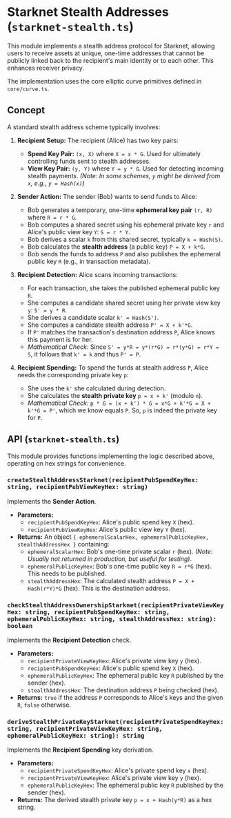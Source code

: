 # Starknet Stealth Addresses (`starknet-stealth.ts`)

This module implements a stealth address protocol for Starknet, allowing users to receive assets at unique, one-time addresses that cannot be publicly linked back to the recipient's main identity or to each other. This enhances receiver privacy.

The implementation uses the core elliptic curve primitives defined in `core/curve.ts`.

## Concept

A standard stealth address scheme typically involves:

1.  **Recipient Setup:** The recipient (Alice) has two key pairs:
    *   **Spend Key Pair:** `(x, X)` where `X = x * G`. Used for ultimately controlling funds sent to stealth addresses.
    *   **View Key Pair:** `(y, Y)` where `Y = y * G`. Used for detecting incoming stealth payments.
    *(Note: In some schemes, `y` might be derived from `x`, e.g., `y = Hash(x)`)*

2.  **Sender Action:** The sender (Bob) wants to send funds to Alice:
    *   Bob generates a temporary, one-time **ephemeral key pair** `(r, R)` where `R = r * G`.
    *   Bob computes a shared secret using his ephemeral private key `r` and Alice's public view key `Y`: `S = r * Y`.
    *   Bob derives a scalar `k` from this shared secret, typically `k = Hash(S)`.
    *   Bob calculates the **stealth address** (a public key) `P = X + k*G`.
    *   Bob sends the funds to address `P` and also publishes the ephemeral public key `R` (e.g., in transaction metadata).

3.  **Recipient Detection:** Alice scans incoming transactions:
    *   For each transaction, she takes the published ephemeral public key `R`.
    *   She computes a candidate shared secret using her private view key `y`: `S' = y * R`.
    *   She derives a candidate scalar `k' = Hash(S')`.
    *   She computes a candidate stealth address `P' = X + k'*G`.
    *   If `P'` matches the transaction's destination address `P`, Alice knows this payment is for her.
    *   *Mathematical Check:* Since `S' = y*R = y*(r*G) = r*(y*G) = r*Y = S`, it follows that `k' = k` and thus `P' = P`.

4.  **Recipient Spending:** To spend the funds at stealth address `P`, Alice needs the corresponding private key `p`:
    *   She uses the `k'` she calculated during detection.
    *   She calculates the **stealth private key** `p = x + k'` (modulo `n`).
    *   *Mathematical Check:* `p * G = (x + k') * G = x*G + k'*G = X + k'*G = P'`, which we know equals `P`. So, `p` is indeed the private key for `P`.

## API (`starknet-stealth.ts`)

This module provides functions implementing the logic described above, operating on hex strings for convenience.

### `createStealthAddressStarknet(recipientPubSpendKeyHex: string, recipientPubViewKeyHex: string)`

Implements the **Sender Action**.

*   **Parameters:**
    *   `recipientPubSpendKeyHex`: Alice's public spend key `X` (hex).
    *   `recipientPubViewKeyHex`: Alice's public view key `Y` (hex).
*   **Returns:** An object `{ ephemeralScalarHex, ephemeralPublicKeyHex, stealthAddressHex }` containing:
    *   `ephemeralScalarHex`: Bob's one-time private scalar `r` (hex). *(Note: Usually not returned in production, but useful for testing)*.
    *   `ephemeralPublicKeyHex`: Bob's one-time public key `R = r*G` (hex). This needs to be published.
    *   `stealthAddressHex`: The calculated stealth address `P = X + Hash(r*Y)*G` (hex). This is the destination address.

### `checkStealthAddressOwnershipStarknet(recipientPrivateViewKeyHex: string, recipientPubSpendKeyHex: string, ephemeralPublicKeyHex: string, stealthAddressHex: string): boolean`

Implements the **Recipient Detection** check.

*   **Parameters:**
    *   `recipientPrivateViewKeyHex`: Alice's private view key `y` (hex).
    *   `recipientPubSpendKeyHex`: Alice's public spend key `X` (hex).
    *   `ephemeralPublicKeyHex`: The ephemeral public key `R` published by the sender (hex).
    *   `stealthAddressHex`: The destination address `P` being checked (hex).
*   **Returns:** `true` if the address `P` corresponds to Alice's keys and the given `R`, `false` otherwise.

### `deriveStealthPrivateKeyStarknet(recipientPrivateSpendKeyHex: string, recipientPrivateViewKeyHex: string, ephemeralPublicKeyHex: string): string`

Implements the **Recipient Spending** key derivation.

*   **Parameters:**
    *   `recipientPrivateSpendKeyHex`: Alice's private spend key `x` (hex).
    *   `recipientPrivateViewKeyHex`: Alice's private view key `y` (hex).
    *   `ephemeralPublicKeyHex`: The ephemeral public key `R` published by the sender (hex).
*   **Returns:** The derived stealth private key `p = x + Hash(y*R)` as a hex string. 